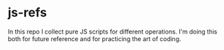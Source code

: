 # js-refs
In this repo I collect pure JS scripts for different operations.
I'm doing this both for future reference and for practicing the art of coding.
